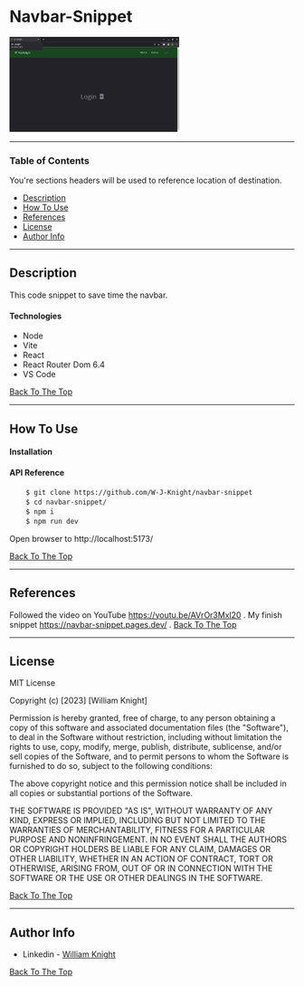 # Navbar-Snippet


<img src="./public/Navbar-Snippet.png" alt="drawing" width="300"/>

---

### Table of Contents
You're sections headers will be used to reference location of destination.

- [Description](#description)
- [How To Use](#how-to-use)
- [References](#references)
- [License](#license)
- [Author Info](#author-info)

---

## Description

This code snippet to save time the navbar.

#### Technologies

- Node
- Vite
- React
- React Router Dom 6.4
- VS Code

[Back To The Top](#read-me-template)

---

## How To Use

#### Installation



#### API Reference

```Bash
    $ git clone https://github.com/W-J-Knight/navbar-snippet
    $ cd navbar-snippet/
    $ npm i
    $ npm run dev
```
Open browser to http://localhost:5173/

[Back To The Top](#read-me-template)

---

## References
Followed the video on YouTube https://youtu.be/AVrOr3Mxl20 .
My finish snippet https://navbar-snippet.pages.dev/ .
[Back To The Top](#read-me-template)

---

## License

MIT License

Copyright (c) [2023] [William Knight]

Permission is hereby granted, free of charge, to any person obtaining a copy
of this software and associated documentation files (the "Software"), to deal
in the Software without restriction, including without limitation the rights
to use, copy, modify, merge, publish, distribute, sublicense, and/or sell
copies of the Software, and to permit persons to whom the Software is
furnished to do so, subject to the following conditions:

The above copyright notice and this permission notice shall be included in all
copies or substantial portions of the Software.

THE SOFTWARE IS PROVIDED "AS IS", WITHOUT WARRANTY OF ANY KIND, EXPRESS OR
IMPLIED, INCLUDING BUT NOT LIMITED TO THE WARRANTIES OF MERCHANTABILITY,
FITNESS FOR A PARTICULAR PURPOSE AND NONINFRINGEMENT. IN NO EVENT SHALL THE
AUTHORS OR COPYRIGHT HOLDERS BE LIABLE FOR ANY CLAIM, DAMAGES OR OTHER
LIABILITY, WHETHER IN AN ACTION OF CONTRACT, TORT OR OTHERWISE, ARISING FROM,
OUT OF OR IN CONNECTION WITH THE SOFTWARE OR THE USE OR OTHER DEALINGS IN THE
SOFTWARE.

[Back To The Top](#read-me-template)

---

## Author Info

- Linkedin - [William Knight](https://www.linkedin.com/in/william-knight-357454226/)


[Back To The Top](#read-me-template)